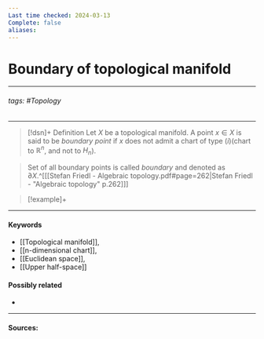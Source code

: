 ```yaml
---
Last time checked: 2024-03-13
Complete: false
aliases:
---
```

# Boundary of topological manifold
***
###### tags: #Topology 
***
>[!dsn]+ Definition
>Let $X$ be a topological manifold. A point $x\in X$ is said to be *boundary point* if $x$ does not admit a chart of type $(i)$(chart to $\mathbb{R}^{n}$, and not to $H_{n}$).

>Set of all boundary points is called *boundary* and denoted as $\partial X$.^[[[Stefan Friedl - Algebraic topology.pdf#page=262|Stefan Friedl - "Algebraic topology" p.262]]]

>[!example]+ 
>
***
#### Keywords
- [[Topological manifold]],
- [[n-dimensional chart]],
- [[Euclidean space]],
- [[Upper half-space]]
#### Possibly related
- 
***
#### Sources: